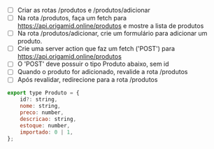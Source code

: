 - [ ] Criar as rotas /produtos e /produtos/adicionar
- [ ] Na rota /produtos, faça um fetch para https://api.origamid.online/produtos e mostre a lista de produtos
- [ ] Na rota /produtos/adicionar, crie um formulário para adicionar um produto.
- [ ] Crie uma server action que faz um fetch ('POST') para https://api.origamid.online/produtos
- [ ] O 'POST' deve possuir o tipo Produto abaixo, sem id
- [ ] Quando o produto for adicionado, revalide a rota /produtos
- [ ] Após revalidar, redirecione para a rota /produtos

```js
export type Produto = {
	id?: string,
	nome: string,
	preco: number,
	descricao: string,
	estoque: number,
	importado: 0 | 1,
};
```
